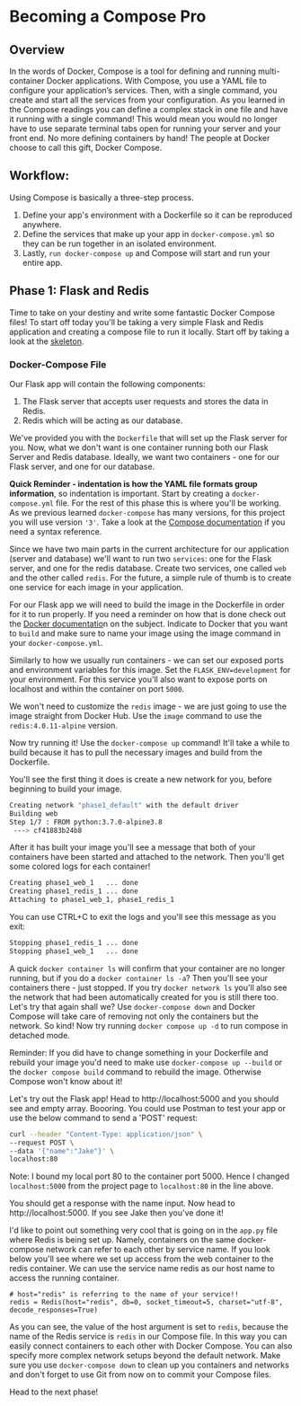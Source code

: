 # Becoming a Compose Pro

## Overview
In the words of Docker, Compose is a tool for defining and running multi-container Docker applications. With Compose, you use a YAML file to configure your application’s services. Then, with a single command, you create and start all the services from your configuration. As you learned in the Compose readings you can define a complex stack in one file and have it running with a single command! This would mean you would no longer have to use separate terminal tabs open for running your server and your front end. No more defining containers by hand! The people at Docker choose to call this gift, Docker Compose.

## Workflow:
Using Compose is basically a three-step process.

1. Define your app's environment with a Dockerfile so it can be reproduced anywhere.
2. Define the services that make up your app in `docker-compose.yml` so they can be run together in an isolated environment.
3. Lastly, `run docker-compose up` and Compose will start and run your entire app.

## Phase 1: Flask and Redis
Time to take on your destiny and write some fantastic Docker Compose files! To start off today you'll be taking a very simple Flask and Redis application and creating a compose file to run it locally. Start off by taking a look at the [skeleton](https://assets.aaonline.io/Docker/projects/compose_pros/skeleton.zip).

### Docker-Compose File
Our Flask app will contain the following components:

1. The Flask server that accepts user requests and stores the data in Redis.
2. Redis which will be acting as our database.

We've provided you with the `Dockerfile` that will set up the Flask server for you. Now, what we don't want is one container running both our Flask Server and Redis database. Ideally, we want two containers - one for our Flask server, and one for our database.

**Quick Reminder - indentation is how the YAML file formats group information**, so indentation is important. Start by creating a `docker-compose.yml` file. For the rest of this phase this is where you'll be working. As we previous learned `docker-compose` has many versions, for this project you will use version `'3'`. Take a look at the [Compose documentation](https://docs.docker.com/compose/compose-file/) if you need a syntax reference.

Since we have two main parts in the current architecture for our application (server and database) we'll want to run two `services`: one for the Flask server, and one for the redis database. Create two services, one called `web` and the other called `redis`. For the future, a simple rule of thumb is to create one service for each image in your application.

For our Flask app we will need to build the image in the Dockerfile in order for it to run properly. If you need a reminder on how that is done check out the [Docker documentatio](https://docs.docker.com/compose/compose-file/#build)n on the subject. Indicate to Docker that you want to `build` and make sure to name your image using the image command in your `docker-compose.yml`.

Similarly to how we usually run containers - we can set our exposed ports and environment variables for this image. Set the `FLASK_ENV=development` for your environment. For this service you'll also want to expose ports on localhost and within the container on port `5000`.

We won't need to customize the `redis` image - we are just going to use the image straight from Docker Hub. Use the `image` command to use the `redis:4.0.11-alpine` version.

Now try running it! Use the `docker-compose up` command! It'll take a while to build because it has to pull the necessary images and build from the Dockerfile.

You'll see the first thing it does is create a new network for you, before beginning to build your image.

```bash
Creating network "phase1_default" with the default driver
Building web
Step 1/7 : FROM python:3.7.0-alpine3.8
 ---> cf41883b24b8
```

After it has built your image you'll see a message that both of your containers have been started and attached to the network. Then you'll get some colored logs for each container!

```bash
Creating phase1_web_1   ... done
Creating phase1_redis_1 ... done
Attaching to phase1_web_1, phase1_redis_1
```

You can use CTRL+C to exit the logs and you'll see this message as you exit:

```bash
Stopping phase1_redis_1 ... done
Stopping phase1_web_1   ... done
```

A quick `docker container ls` will confirm that your container are no longer running, but if you do a `docker container ls -a`? Then you'll see your containers there - just stopped. If you try `docker network ls` you'll also see the network that had been automatically created for you is still there too. Let's try that again shall we? Use `docker-compose down` and Docker Compose will take care of removing not only the containers but the network. So kind! Now try running `docker compose up -d` to run compose in detached mode.

Reminder: If you did have to change something in your Dockerfile and rebuild your image you'd need to make use `docker-compose up --build` or the `docker compose build` command to rebuild the image. Otherwise Compose won't know about it!

Let's try out the Flask app! Head to http://localhost:5000 and you should see and empty array. Boooring. You could use Postman to test your app or use the below command to send a 'POST' request:

```bash
curl --header "Content-Type: application/json" \
--request POST \
--data '{"name":"Jake"}' \
localhost:80
```
Note: I bound my local port 80 to the container port 5000.  Hence I changed `localhost:5000` from the project page to `localhost:80` in the line above.

You should get a response with the name input. Now head to http://localhost:5000. If you see Jake then you've done it!

I'd like to point out something very cool that is going on in the `app.py` file where Redis is being set up. Namely, containers on the same docker-compose network can refer to each other by service name. If you look below you'll see where we set up access from the web container to the redis container. We can use the service name redis as our host name to access the running container.

```redis
# host="redis" is referring to the name of your service!!
redis = Redis(host="redis", db=0, socket_timeout=5, charset="utf-8", decode_responses=True)
```

As you can see, the value of the host argument is set to `redis`, because the name of the Redis service is `redis` in our Compose file. In this way you can easily connect containers to each other with Docker Compose. You can also specify more complex network setups beyond the default network. Make sure you use `docker-compose down` to clean up you containers and networks and don't forget to use Git from now on to commit your Compose files.

Head to the next phase!
